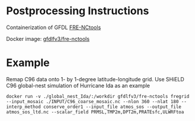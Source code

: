# Postprocessing Instructions
Containerization of GFDL [FRE-NCtools](https://github.com/NOAA-GFDL/FRE-NCtools/tree/main/tools)

Docker image: [gfdlfv3/fre-nctools](https://hub.docker.com/r/gfdlfv3/fre-nctools)

# Example
Remap C96 data onto 1- by 1-degree latitude-longitude grid. Use SHiELD C96 global-nest simulation of Hurricane Ida as an example
```
docker run -v ./global_nest_Ida/:/workdir gfdlfv3/fre-nctools fregrid --input_mosaic ./INPUT/C96_coarse_mosaic.nc --nlon 360 --nlat 180 --interp_method conserve_order1 --input_file atmos_sos --output_file atmos_sos_ltd.nc --scalar_field PRMSL,TMP2m,DPT2m,PRATEsfc,ULWRFtoa
```
